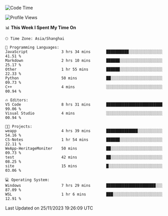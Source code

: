 <!--START_SECTION:waka-->
![Code Time](http://img.shields.io/badge/Code%20Time-1%2C394%20hrs%2015%20mins-blue)

![Profile Views](http://img.shields.io/badge/Profile%20Views-0-blue)

📊 **This Week I Spent My Time On** 

```text
🕑︎ Time Zone: Asia/Shanghai

💬 Programming Languages: 
JavaScript               3 hrs 34 mins       ██████████░░░░░░░░░░░░░░░   41.51 % 
Markdown                 2 hrs 10 mins       ██████░░░░░░░░░░░░░░░░░░░   25.17 % 
Other                    1 hr 55 mins        ██████░░░░░░░░░░░░░░░░░░░   22.33 % 
Python                   50 mins             ██░░░░░░░░░░░░░░░░░░░░░░░   09.73 % 
C++                      4 mins              ░░░░░░░░░░░░░░░░░░░░░░░░░   00.94 % 

🔥 Editors: 
VS Code                  8 hrs 31 mins       █████████████████████████   99.06 % 
Visual Studio            4 mins              ░░░░░░░░░░░░░░░░░░░░░░░░░   00.94 % 

🐱‍💻 Projects: 
weapp                    4 hrs 39 mins       ██████████████░░░░░░░░░░░   54.16 % 
CS-Notes                 1 hr 54 mins        ██████░░░░░░░░░░░░░░░░░░░   22.11 % 
WeApp-HeritageMoniter    50 mins             ██░░░░░░░░░░░░░░░░░░░░░░░   09.73 % 
test                     42 mins             ██░░░░░░░░░░░░░░░░░░░░░░░   08.25 % 
site                     15 mins             █░░░░░░░░░░░░░░░░░░░░░░░░   03.06 % 

💻 Operating System: 
Windows                  7 hrs 29 mins       ██████████████████████░░░   87.09 % 
WSL                      1 hr 6 mins         ███░░░░░░░░░░░░░░░░░░░░░░   12.91 % 
```


 Last Updated on 25/11/2023 19:26:09 UTC
<!--END_SECTION:waka-->